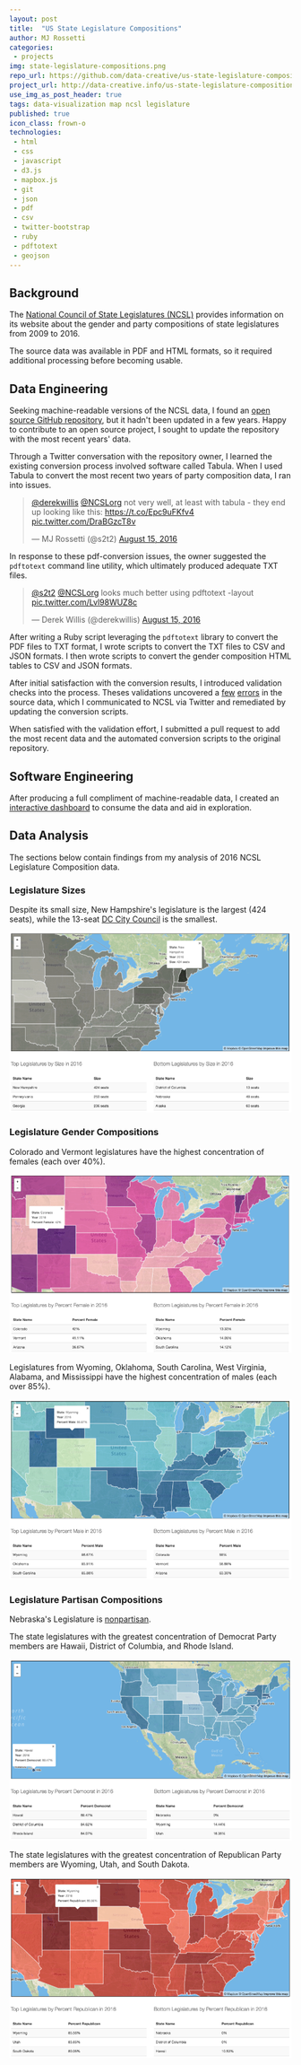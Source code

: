 ```yaml
---
layout: post
title:  "US State Legislature Compositions"
author: MJ Rossetti
categories:
 - projects
img: state-legislature-compositions.png
repo_url: https://github.com/data-creative/us-state-legislature-compositions
project_url: http://data-creative.info/us-state-legislature-compositions/
use_img_as_post_header: true
tags: data-visualization map ncsl legislature
published: true
icon_class: frown-o
technologies:
 - html
 - css
 - javascript
 - d3.js
 - mapbox.js
 - git
 - json
 - pdf
 - csv
 - twitter-bootstrap
 - ruby
 - pdftotext
 - geojson
---
```


## Background

The [National Council of State Legislatures (NCSL)](http://www.ncsl.org/) provides information on its website about the gender and party compositions of state legislatures from 2009 to 2016.

The source data was available in PDF and HTML formats, so it required additional processing before becoming usable.

## Data Engineering

Seeking machine-readable versions of the NCSL data, I found an [open source GitHub repository](https://github.com/dwillis/state_legislatures), but it hadn't been updated in a few years. Happy to contribute to an open source project, I sought to update the repository with the most recent years' data.

Through a Twitter conversation with the repository owner, I learned the existing conversion process involved software called Tabula. When I used Tabula to convert the most recent two years of party composition data, I ran into issues.

<blockquote class="twitter-tweet" data-lang="en"><p lang="en" dir="ltr"><a href="https://twitter.com/derekwillis">@derekwillis</a> <a href="https://twitter.com/NCSLorg">@NCSLorg</a> not very well, at least with tabula - they end up looking like this: <a href="https://t.co/Epc9uFKfv4">https://t.co/Epc9uFKfv4</a> <a href="https://t.co/DraBGzcT8v">pic.twitter.com/DraBGzcT8v</a></p>&mdash; MJ Rossetti (@s2t2) <a href="https://twitter.com/s2t2/status/765246060742766593">August 15, 2016</a></blockquote>
<script async src="//platform.twitter.com/widgets.js" charset="utf-8"></script>

In response to these pdf-conversion issues, the owner suggested the `pdftotext` command line utility, which ultimately produced adequate TXT files.

<blockquote class="twitter-tweet" data-conversation="none" data-lang="en"><p lang="en" dir="ltr"><a href="https://twitter.com/s2t2">@s2t2</a> <a href="https://twitter.com/NCSLorg">@NCSLorg</a> looks much better using pdftotext -layout <a href="https://t.co/Lvl98WUZ8c">pic.twitter.com/Lvl98WUZ8c</a></p>&mdash; Derek Willis (@derekwillis) <a href="https://twitter.com/derekwillis/status/765250069109043200">August 15, 2016</a></blockquote>
<script async src="//platform.twitter.com/widgets.js" charset="utf-8"></script>

After writing a Ruby script leveraging the `pdftotext` library to convert the PDF files to TXT format, I wrote scripts to convert the TXT files to CSV and JSON formats. I then wrote scripts to convert the gender composition HTML tables to CSV and JSON formats.

After initial satisfaction with the conversion results, I introduced validation checks into the process. Theses validations uncovered a [few](https://github.com/AdvancedEnergyEconomy/state_legislatures/issues/3) [errors](https://github.com/AdvancedEnergyEconomy/state_legislatures/issues/9) in the source data, which I communicated to NCSL via Twitter and remediated by updating the conversion scripts.

When satisfied with the validation effort, I submitted a pull request to add the most recent data and the automated conversion scripts to the original repository.

## Software Engineering

After producing a full compliment of machine-readable data, I created an [interactive dashboard](http://data-creative.info/us-state-legislature-compositions/) to consume the data and aid in exploration.

## Data Analysis

The sections below contain findings from my analysis of 2016 NCSL Legislature Composition data.

### Legislature Sizes

Despite its small size, New Hampshire's legislature is the largest (424 seats), while the 13-seat [DC City Council](http://dccouncil.us/council) is the smallest.

![a greyscale choropleth map](/assets/img/posts/state-legislature-sizes.png)

### Legislature Gender Compositions

Colorado and Vermont legislatures have the highest concentration of females (each over 40%).

![a pink-scale choropleth map](/assets/img/posts/state-legislature-pct-female.png)

Legislatures from Wyoming, Oklahoma, South Carolina, West Virginia, Alabama, and Mississippi have the highest concentration of males (each over 85%).

![a blue-green-scale choropleth map](/assets/img/posts/state-legislature-pct-male.png)

### Legislature Partisan Compositions

Nebraska's Legislature is [nonpartisan](https://en.wikipedia.org/wiki/Nebraska_Legislature#Selection.2C_composition_and_operation).

The state legislatures with the greatest concentration of Democrat Party members are Hawaii, District of Columbia, and Rhode Island.

![a blue-scale choropleth map](/assets/img/posts/state-legislature-pct-dem.png)

The state legislatures with the greatest concentration of Republican Party members are Wyoming, Utah, and South Dakota.

![a red-scale choropleth map](/assets/img/posts/state-legislature-pct-gop.png)
